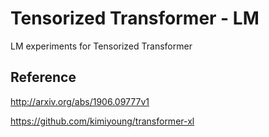 # Tensorized Transformer - LM

LM experiments for Tensorized Transformer

## Reference

http://arxiv.org/abs/1906.09777v1

https://github.com/kimiyoung/transformer-xl

